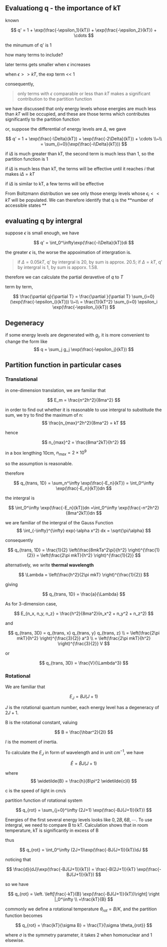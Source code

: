 ## Evaluationg q - the importance of kT

known

$$
q' = 1 + \exp(\frac{-\epsilon_1}{kT}) + \exp(\frac{-\epsilon_2}{kT}) + \cdots
$$

the minumum of q' is 1

how many terms to include?

later terms gets smaller when $\epsilon$ increases

when $\epsilon >> kT$, the exp term << 1

consequently, 

> only terms with $\epsilon$ comparable or less than $kT$ makes a significant contribution to the partition function 

we have discussed that only energy levels whose energies are much less than $kT$ will be occupied, and these are those terms which contributes significantly to the partition function

or, suppose the differential of energy levels are $\Delta$, we gave

$$
q' = 1 + \exp(\frac{-\Delta}{kT}) + \exp(\frac{-2\Delta}{kT}) + \cdots \\~\\
= \sum_{i=0}(\exp(\frac{-i\Delta}{kT}))
$$

if $i\Delta$ is much greater than kT, the second term is much less than 1, so the partition function is $1$

if $i\Delta$ is much less than kT, the terms will be effective until it reaches $i$ that makes $i\Delta = kT$

if $i\Delta$ is similar to kT, a few terms will be effective

From Boltzmann distribution we see only those energy levels whose $\epsilon_i << kT$ will be populated. We can therefore identify that q is the **number of accessible states **

## evaluating q by intergral

suppose $\epsilon$ is small enough, we have

$$
q' = \int_0^\infty\exp(\frac{-i\Delta}{kT})di
$$

the greater $\epsilon$ is, the worse the appoximation of intergration is.

> if $\Delta = 0.05kT$, q' by intergral is 20, by sum is approx. 20.5; if $\Delta = kT$, q' by intergral is 1, by sum is apporx. 1.58.

therefore we can calculate the partial deravetive of $q$ to $T$

term by term,

$$
\frac{\partial q}{\partial T} = \frac{\partial }{\partial T} \sum_{i=0}(\exp(\frac{-\epsilon_i}{kT})) \\~\\
= \frac{1}{kT^2} \sum_{i=0} \epsilon_i \exp(\frac{-\epsilon_i}{kT})
$$

## Degeneracy

if some energy levels are degenerated with $g_j$, it is more convenient to change the form like 
$$
q = \sum_j g_j \exp(\frac{-\epsilon_j}{kT})
$$

## Partition function in particular cases

### Translational

in one-dimension translation, we are familiar that

$$
E_m = \frac{n^2h^2}{8ma^2}
$$

in order to find out whether it is reasonable to use intergral to substitude the sum, we try to find the maximum of n:
$$
\frac{n_{max}^2h^2}{8ma^2} = kT
$$

hence

$$
n_{max}^2 = \frac{8ma^2kT}{h^2}
$$

in a box lengthing 10cm, $n_{max} = 2\times 10^9$

so the assumption is reasonable.

therefore

$$
q_{trans, 1D} = \sum_n^\infty \exp(\frac{-E_n}{kT}) = \int_0^\infty \exp(\frac{-E_n}{kT})dn
$$

the intergral is 

$$
\int_0^\infty \exp(\frac{-E_n}{kT})dn =\int_0^\infty \exp(\frac{-n^2h^2}{8ma^2kT})dn
$$

we are familiar of the intergral of the Gauss Function 
$$
\int_{-\infty}^{\infty} exp(-\alpha x^2) dx = \sqrt{\pi/\alpha}
$$

consequently

$$
q_{trans, 1D} = \frac{1}{2} \left(\frac{8mkTa^2\pi}{h^2} \right)^{\frac{1}{2}} = \left(\frac{2\pi mkT}{h^2} \right)^{\frac{1}{2}}
$$

alternatively, we write **thermal wavelength**

$$
\Lambda = \left(\frac{h^2}{2\pi mkT} \right)^{\frac{1}{2}}
$$

giving

$$
q_{trans, 1D} = \frac{a}{\Lambda}
$$

As for 3-dimension case, 

$$
E_{n_x, n_y, n_z} = \frac{h^2}{8ma^2}(n_x^2 + n_y^2 + n_z^2)
$$

and 

$$
q_{trans, 3D} = q_{trans, x} q_{trans, y} q_{trans, z} \\
 = \left(\frac{2\pi mkT}{h^2} \right)^{\frac{3}{2}} a^3 \\ 
 = \left(\frac{2\pi mkT}{h^2} \right)^{\frac{3}{2}} V
$$

or 

$$
q_{trans, 3D} = \frac{V}{\Lambda^3}
$$

### Rotational

We are familiar that

$$
E_J = BJ(J+1)
$$

$J$ is the rotational quantum number, each energy level has a degeneracy of $2J+1$.

B is the rotational constant, valuing

$$
B = \frac{\hbar^2}{2I}
$$

$I$ is the moment of inertia.

To calculate the $E_J$ in form of wavelength and in unit $cm^{-1}$, we have

$$
\widetilde{E} = \widetilde{B}J(J+1)
$$

where
$$
\widetilde{B} = \frac{h}{8\pi^2 \widetilde{c}I}
$$

c is the speed of light in cm/s

partition function of rotational system

$$
q_{rot} = \sum_{j=0}^\infty (2J+1) \exp(\frac{-BJ(J+1)}{kT})
$$

Energies of the first several energy levels looks like $0, 2B, 6B, \cdots$. To use intergral, we need to compare B to kT. Calculation shows that in room temperature, kT is significantly in excess of B

thus

$$
q_{rot} = \int_0^\infty (2J+1)\exp(\frac{-BJ(J+1)}{kT})dJ
$$

noticing that 

$$
\frac{d}{dJ}\exp(\frac{-BJ(J+1)}{kT}) = \frac{-B(2J+1)}{kT} \exp(\frac{-BJ(J+1)}{kT})
$$

so we have

$$
q_{rot} = \left. \left[\frac{-kT}{B} \exp(\frac{-BJ(J+1)}{kT})\right] \right |_0^\infty \\
=\frac{kT}{B}
$$

commonly we define a rotational temperature $\theta_{rot} = B/K$, and the partition function becomes

$$
q_{rot} = \frac{kT}{\sigma B} = \frac{T}{\sigma \theta_{rot}}
$$

where $\sigma$ is the symmetry parameter, it takes 2 when homonuclear and 1 elsewise.